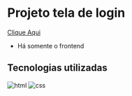 # Projeto tela de login 

[Clique Aqui](https://chevicovich.github.io/tela-login/)

- Há somente o frontend

## Tecnologias utilizadas
<div>
  <img align="center" alt="html" src="https://img.shields.io/badge/HTML5-E34F26?style=for-the-badge&logo=html5&logoColor=white" />
  <img align="center" alt="css" src="https://img.shields.io/badge/CSS-239120?&style=for-the-badge&logo=css3&logoColor=white" />               
</div><br/>
